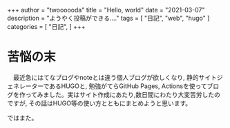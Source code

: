 +++
author = "twoooooda"
title = "Hello, world"
date = "2021-03-07"
description = "ようやく投稿ができる...."
tags = [
    "日記",
    "web",
    "hugo"
]
categories = [
    "日記",
]
+++

# 苦悩の末
　最近急にはてなブログやnoteとは違う個人ブログが欲しくなり, 静的サイトジェネレーターであるHUGOと, 勉強がてらGitHub Pages, Actionsを使ってブログを作ってみました。実はサイト作成にあたり,数日間にわたり大変苦労したのですが, その話はHUGO等の使い方とともにまとめようと思います。

ではまた。

